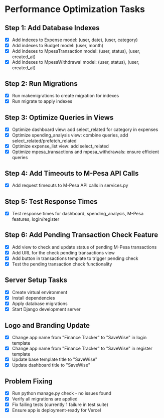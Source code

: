 # Performance Optimization Tasks

## Step 1: Add Database Indexes
- [x] Add indexes to Expense model: (user, date), (user, category)
- [x] Add indexes to Budget model: (user, month)
- [x] Add indexes to MpesaTransaction model: (user, status), (user, created_at)
- [x] Add indexes to MpesaWithdrawal model: (user, status), (user, created_at)

## Step 2: Run Migrations
- [x] Run makemigrations to create migration for indexes
- [x] Run migrate to apply indexes

## Step 3: Optimize Queries in Views
- [x] Optimize dashboard view: add select_related for category in expenses
- [x] Optimize spending_analysis view: combine queries, add select_related/prefetch_related
- [x] Optimize expense_list view: add select_related
- [x] Optimize mpesa_transactions and mpesa_withdrawals: ensure efficient queries

## Step 4: Add Timeouts to M-Pesa API Calls
- [x] Add request timeouts to M-Pesa API calls in services.py

## Step 5: Test Response Times
- [x] Test response times for dashboard, spending_analysis, M-Pesa features, login/register

## Step 6: Add Pending Transaction Check Feature
- [x] Add view to check and update status of pending M-Pesa transactions
- [x] Add URL for the check pending transactions view
- [x] Add button in transactions template to trigger pending check
- [x] Test the pending transaction check functionality

## Server Setup Tasks
- [x] Create virtual environment
- [x] Install dependencies
- [x] Apply database migrations
- [x] Start Django development server

## Logo and Branding Update
- [x] Change app name from "Finance Tracker" to "SaveWise" in login template
- [x] Change app name from "Finance Tracker" to "SaveWise" in register template
- [x] Update base template title to "SaveWise"
- [x] Update dashboard title to "SaveWise"

## Problem Fixing
- [x] Run python manage.py check - no issues found
- [x] Verify all migrations are applied
- [x] Fix failing tests (currently 1 failure in test suite)
- [x] Ensure app is deployment-ready for Vercel
